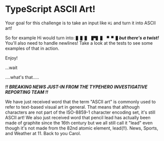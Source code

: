 # TypeScript ASCII Art!

Your goal for this challenge is to take an input like `Hi` and turn it into ASCII art!

So for example Hi would turn into:
`█ █ █ 
█▀█ █ 
▀ ▀ █`
**_but there's a twist!_**
You'll also need to handle newlines!
Take a look at the tests to see some examples of that in action.

Enjoy!

...wait

....what's that.....

**_!! BREAKING NEWS JUST-IN FROM THE TYPEHERO INVESTIGATIVE REPORTING TEAM !!_**

We have just received word that the term "ASCII art" is commonly used to refer to text-based visual art in general. That means that although characters are not part of the ISO-8859-1 character encoding set, it's still ASCII art! We also just received word that pencil lead has actually been made of graphite since the 16th century but we all still call it "lead" even though it's not made from the 82nd atomic element, lead(!!). News, Sports, and Weather at 11. Back to you Carol.
